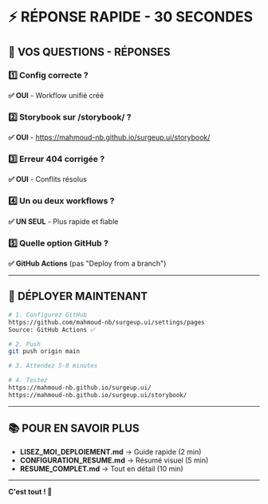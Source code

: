 # ⚡ RÉPONSE RAPIDE - 30 SECONDES

## 🎯 VOS QUESTIONS - RÉPONSES

### 1️⃣ Config correcte ?
**✅ OUI** - Workflow unifié créé

### 2️⃣ Storybook sur /storybook/ ?
**✅ OUI** - https://mahmoud-nb.github.io/surgeup.ui/storybook/

### 3️⃣ Erreur 404 corrigée ?
**✅ OUI** - Conflits résolus

### 4️⃣ Un ou deux workflows ?
**✅ UN SEUL** - Plus rapide et fiable

### 5️⃣ Quelle option GitHub ?
**✅ GitHub Actions** (pas "Deploy from a branch")

---

## 🚀 DÉPLOYER MAINTENANT

```bash
# 1. Configurez GitHub
https://github.com/mahmoud-nb/surgeup.ui/settings/pages
Source: GitHub Actions ✅

# 2. Push
git push origin main

# 3. Attendez 5-8 minutes

# 4. Testez
https://mahmoud-nb.github.io/surgeup.ui/
https://mahmoud-nb.github.io/surgeup.ui/storybook/
```

---

## 📚 POUR EN SAVOIR PLUS

- **LISEZ_MOI_DEPLOIEMENT.md** → Guide rapide (2 min)
- **CONFIGURATION_RESUME.md** → Résumé visuel (5 min)
- **RESUME_COMPLET.md** → Tout en détail (10 min)

---

**C'est tout ! 🎉**
